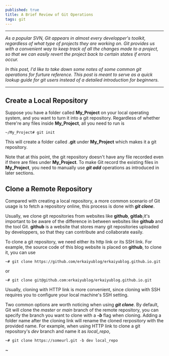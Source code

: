 ```yaml
---
published: true
title: A Brief Review of Git Operations 
tags: git
---
```


---
_As a popular SVN, Git appears in almost every developper's toolkit, regardless of what type of projects they are working on. Git provides us with a convenient way to keep track of all the changes made to a project, so that we can easily revert the project back to certain states if errors occur._

_In this post, I'd like to take down some notes of some common git operations for furture reference. This post is meant to serve as a quick lookup guide for git users instead of a detailed introduction for beginners._

---

## Create a Local Repository
Suppose you have a folder called **My_Project** on your local operating system, and you want to turn it into a git repository. Regardless of whether there're any files inside **My_Project**, all you need to run is 

    ~/My_Project# git init

This will create a folder called **.git** under **My_Project** which makes it a git repository. 

Note that at this point, the git repository doesn't have any file recorded even if there are files under **My_Project**. To make Git record the existing files in **My_Project**, you need to manually use ***git add*** operations as introduced in later sections.

## Clone a Remote Repository
Compared with creating a local repository, a more common scenario of Git usage is to fetch a repository online, this process is done with ***git clone***. 

Usually, we clone git repositories from websites like **github**, **gitlab**,it's important to be aware of the difference in between websites like **github** and the tool Git. **github** is a website that stores many git repositories uploaded by developpers, so that they can contribute and collaborate easily. 

To clone a git repository, we need either its http link or its SSH link. For example, the source code of this blog website is placed on **github**, to clone it, you can use 

    ~# git clone https://github.com/erkaiyublog/erkaiyublog.github.io.git

or 

    ~# git clone git@github.com:erkaiyublog/erkaiyublog.github.io.git

Usually, cloning with HTTP link is more convenient, since cloning with SSH requires you to configure your local machine's SSH setting. 

Two common options are worth noticing when using ***git clone***. By default, Git will clone the *master* or *main* branch of the remote repository, you can specify the branch you want to clone with a ***-b*** flag when cloning. Adding a folder name after the cloning link will rename the cloned rerpository with the provided name. For example, when using HTTP link to clone a git repository's *dev* branch and name it as *local_repo*,

    ~# git clone https://someurl.git -b dev local_repo

~
